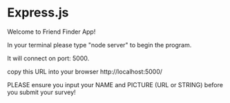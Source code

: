 # Express.js

Welcome to Friend Finder App!

In your terminal please type "node server" to begin the program.

It will connect on port: 5000. 

copy this URL into your browser http://localhost:5000/

PLEASE ensure you input your NAME and PICTURE (URL or STRING) before you submit your survey! 